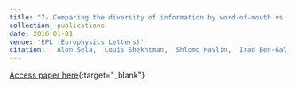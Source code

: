 ```yaml
---
title: "7- Comparing the diversity of information by word-of-mouth vs. web spread"
collection: publications
date: 2016-01-01
venue: 'EPL (Europhysics Letters)'
citation: ' Alon Sela,  Louis Shekhtman,  Shlomo Havlin,  Irad Ben-Gal, &quot;Comparing the diversity of information by word-of-mouth vs. web spread.&quot; EPL (Europhysics Letters), 2016.'
---
```

[Access paper here](https://iopscience.iop.org/article/10.1209/0295-5075/114/58003/meta){:target="_blank"}
